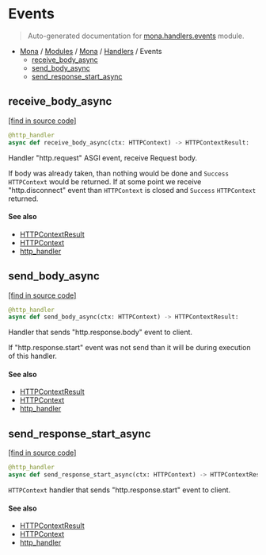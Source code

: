 # Events

> Auto-generated documentation for [mona.handlers.events](https://github.com/katunilya/mona/blob/main/mona/handlers/events.py) module.

- [Mona](../../README.md#mona) / [Modules](../../MODULES.md#mona-modules) / [Mona](../index.md#mona) / [Handlers](index.md#handlers) / Events
    - [receive_body_async](#receive_body_async)
    - [send_body_async](#send_body_async)
    - [send_response_start_async](#send_response_start_async)

## receive_body_async

[[find in source code]](https://github.com/katunilya/mona/blob/main/mona/handlers/events.py#L5)

```python
@http_handler
async def receive_body_async(ctx: HTTPContext) -> HTTPContextResult:
```

Handler "http.request" ASGI event, receive Request body.

If body was already taken, than nothing would be done and `Success` `HTTPContext`
would be returned. If at some point we receive "http.disconnect" event than
`HTTPContext` is closed and `Success` `HTTPContext` returned.

#### See also

- [HTTPContextResult](core.md#httpcontextresult)
- [HTTPContext](../core.md#httpcontext)
- [http_handler](core.md#http_handler)

## send_body_async

[[find in source code]](https://github.com/katunilya/mona/blob/main/mona/handlers/events.py#L52)

```python
@http_handler
async def send_body_async(ctx: HTTPContext) -> HTTPContextResult:
```

Handler that sends "http.response.body" event to client.

If "http.response.start" event was not send than it will be during execution of this
handler.

#### See also

- [HTTPContextResult](core.md#httpcontextresult)
- [HTTPContext](../core.md#httpcontext)
- [http_handler](core.md#http_handler)

## send_response_start_async

[[find in source code]](https://github.com/katunilya/mona/blob/main/mona/handlers/events.py#L34)

```python
@http_handler
async def send_response_start_async(ctx: HTTPContext) -> HTTPContextResult:
```

`HTTPContext` handler that sends "http.response.start" event to client.

#### See also

- [HTTPContextResult](core.md#httpcontextresult)
- [HTTPContext](../core.md#httpcontext)
- [http_handler](core.md#http_handler)
